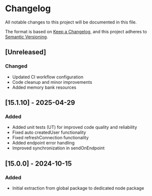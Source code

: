 # Changelog

All notable changes to this project will be documented in this file.

The format is based on [Keep a Changelog](https://keepachangelog.com/en/1.0.0/),
and this project adheres to [Semantic Versioning](https://semver.org/spec/v2.0.0.html).

## [Unreleased]

### Changed

- Updated CI workflow configuration
- Code cleanup and minor improvements
- Added memory bank resources

## [15.1.10] - 2025-04-29

### Added

- Added unit tests (UT) for improved code quality and reliability
- Fixed auto createdUser functionality
- Fixed refreshConnection functionality
- Added endpoint error handling
- Improved synchronization in sendOnEndpoint

## [15.0.0] - 2024-10-15

### Added

- Initial extraction from global package to dedicated node package
